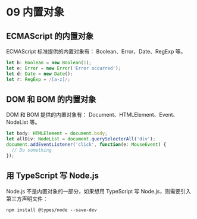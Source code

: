 # 09 内置对象

## ECMAScript 的内置对象
ECMAScript 标准提供的内置对象有：
Boolean、Error、Date、RegExp 等。
```js
let b: Boolean = new Boolean(1);
let e: Error = new Error('Error occurred');
let d: Date = new Date();
let r: RegExp = /[a-z]/;
```
## DOM 和 BOM 的内置对象
DOM 和 BOM 提供的内置对象有：
Document、HTMLElement、Event、NodeList 等。
```js
let body: HTMLElement = document.body;
let allDiv: NodeList = document.querySelectorAll('div');
document.addEventListener('click', function(e: MouseEvent) {
  // Do something
});
```
## 用 TypeScript 写 Node.js
Node.js 不是内置对象的一部分，如果想用 TypeScript 写 Node.js，则需要引入第三方声明文件：
```shell
npm install @types/node --save-dev
```